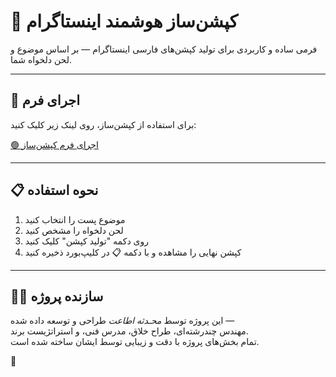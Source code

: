 # 🎨 کپشن‌ساز هوشمند اینستاگرام

فرمی ساده و کاربردی برای تولید کپشن‌های فارسی اینستاگرام — بر اساس موضوع و لحن دلخواه شما.

---

## 🚀 اجرای فرم

برای استفاده از کپشن‌ساز، روی لینک زیر کلیک کنید:

[🟢 اجرای فرم کپشن‌ساز](https://instagram-smart-bot-jbcyive7r8876quefkwvdt.streamlit.app/)

---

## 📋 نحوه استفاده

1. موضوع پست را انتخاب کنید  
2. لحن دلخواه را مشخص کنید  
3. روی دکمه "تولید کپشن" کلیک کنید  
4. کپشن نهایی را مشاهده و با دکمه 📋 در کلیپ‌بورد ذخیره کنید

---

## 🧑‍💻 سازنده پروژه

این پروژه توسط *محـدثه اطاعت* طراحی و توسعه داده شده —  
مهندس چندرشته‌ای، طراح خلاق، مدرس فنی، و استراتژیست برند.  
تمام بخش‌های پروژه با دقت و زیبایی توسط ایشان ساخته شده است.

🌷
